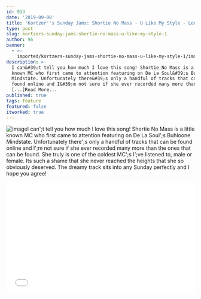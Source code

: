 ```yaml
---
id: 913
date: '2019-09-08'
title: 'Kortzer''s Sunday Jams: Shortie No Mass - U Like My Style - Loose Lips'
type: post
slug: kortzers-sunday-jams-shortie-no-mass-u-like-my-style-1
author: 96
banner:
  - >-
    imported/kortzers-sunday-jams-shortie-no-mass-u-like-my-style-1/image913.jpeg
description: >-
  I can&#39;t tell you how much I love this song! Shortie No Mass is a little
  known MC who first came to attention featuring on De La Soul&#39;s Buhloone
  Mindstate. Unfortunately there&#39;s only a handful of tracks that can be
  found online and I&#39;m not sure if she ever recorded many more than the ones
  [...]Read More...
published: true
tags: feature
featured: false
itworked: true
---
```

![image](../imported/kortzers-sunday-jams-shortie-no-mass-u-like-my-style-1/image913.jpeg)I can';t tell you how much I love this song! Shortie No Mass is a little known MC who first came to attention featuring on De La Soul';s Buhloone Mindstate. Unfortunately there';s only a handful of tracks that can be found online and I';m not sure if she ever recorded many more than the ones that can be found. She truly is one of the coldest MC';s I';ve listened to, male or female. Its such a shame that she never reached the heights that she so obviously deserved. The dreamy track sits into any Sunday perfectly and I hope you agree!

<iframe width='100%' height='300' scrolling='no' frameborder='no' allow='autoplay' src='//www.youtube.com/embed/82C7hdk8yLA?wmode=opaque'></iframe>